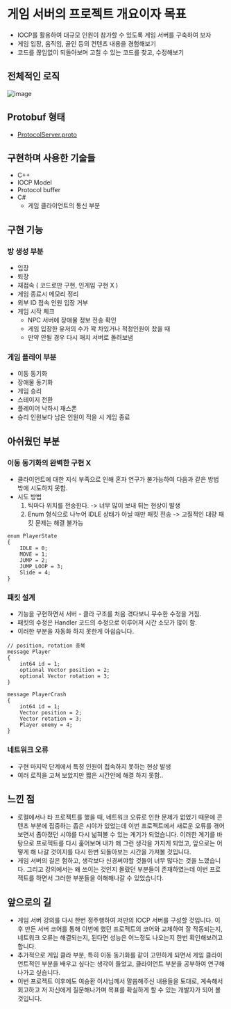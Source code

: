 # 게임 서버의 프로젝트 개요이자 목표
- IOCP를 활용하여 대규모 인원이 참가할 수 있도록 게임 서버를 구축하여 보자
- 게임 입장, 움직임, 골인 등의 컨텐츠 내용을 경험해보기
- 코드를 끊임없이 되돌아보며 고칠 수 있는 코드를 찾고, 수정해보기

## 전체적인 로직
![image](https://user-images.githubusercontent.com/48054868/221213860-47de228c-fff0-4c94-8497-1a71a6fd941b.png)

## Protobuf 형태
- [ProtocolServer.proto](../../config/Protobuf/bin/InGame/ProtocolServer.proto)

## 구현하며 사용한 기술들
- C++
- IOCP Model
- Protocol buffer
- C#
  - 게임 클라이언트의 통신 부분
  
## 구현 기능
### 방 생성 부분
- 입장
- 퇴장
- 재접속 ( 코드로만 구현, 인게임 구현 X )
- 게임 종료시 메모리 정리
- 외부 ID 접속 인원 입장 거부
- 게임 시작 체크
  - NPC 서버에 장애물 정보 전송 확인
  - 게임 입장한 유저의 수가 꽉 차있거나 적정인원이 찼을 때
  - 만약 안될 경우 다시 매치 서버로 돌려보냄
 
### 게임 플레이 부분
- 이동 동기화
- 장애물 동기화
- 게임 승리
- 스테이지 전환
- 플레이어 낙하시 재스폰
- 승리 인원보다 남은 인원이 적을 시 게임 종료

## 아쉬웠던 부분
### 이동 동기화의 완벽한 구현 X
- 클라이언트에 대한 지식 부족으로 인해 혼자 연구가 불가능하여 다음과 같은 방법 밖에 시도하지 못함.
- 시도 방법
	1. 틱마다 위치를 전송한다. -> 너무 많이 보내 튀는 현상이 발생
	2. Enum 형식으로 나누어 IDLE 상태가 아닐 때만 패킷 전송 -> 고질적인 대량 패킷 문제는 해결 불가능

```
enum PlayerState
{
	IDLE = 0;
	MOVE = 1;
	JUMP = 2;
	JUMP_LOOP = 3;
	Slide = 4;
}
```

### 패킷 설계
- 기능을 구현하면서 서버 - 클라 구조를 처음 겪다보니 무수한 수정을 거침.
- 패킷의 수정은 Handler 코드의 수정으로 이루어져 시간 소모가 많이 함.
- 이러한 부분을 자동화 하지 못한게 아쉽습니다.

```
// position, rotation 중복
message Player
{
	int64 id = 1;
	optional Vector position = 2;
	optional Vector rotation = 3;
}

message PlayerCrash
{
	int64 id = 1;
	Vector position = 2;
	Vector rotation = 3;
	Player enemy = 4;
}
```

### 네트워크 오류
- 구현 마지막 단계에서 특정 인원이 접속하지 못하는 현상 발생
- 여러 로직을 고쳐 보았지만 짧은 시간안에 해결 하지 못함..

## 느낀 점
- 로컬에서나 타 프로젝트를 했을 때, 네트워크 오류로 인한 문제가 없었기 때문에 콘텐츠 부분에 집중하는 좁은 시야가 있었는데 이번 프로젝트에서 새로운 오류를 겪어 보면서 좁아졌던 시야를 다시 넓혀볼 수 있는 계기가 되었습니다.
 이러한 계기를 바탕으로 프로젝트를 다시 훑어보며 내가 왜 그런 생각을 가지게 되었고, 앞으로는 어떻게 해 나갈 것이지를 다시 한번 되돌아보는 시간을 가져볼 것입니다.
- 게임 서버의 길은 험하고, 생각보다 신경써야할 것들이 너무 많다는 것을 느꼈습니다. 그리고 강의에서는 왜 쓰이는 것인지 몰랐던 부분들이 존재하였는데 이번 프로젝트를 하면서 그러한 부분들을 이해해나갈 수 있었습니다.

## 앞으로의 길
- 게임 서버 강의를 다시 한번 정주행하여 저만의 IOCP 서버를 구성할 것입니다. 이후 만든 서버 코어를 통해 이번에 했던 프로젝트의 코어와 교체하여 잘 작동되는지, 네트워크 오류는 해결되는지, 된다면 성능은 어느정도 나오는지 한번 확인해보려고 합니다.
- 추가적으로 게임 클라 부분, 특히 이동 동기화를 같이 고민하게 되면서 게임 클라이언트적인 부분을 배우고 싶다는 생각이 들었고, 클라이언트 부분을 공부하여 연구해나가고 싶습니다.
- 이번 프로젝트 이후에도 여승환 이사님께서 말씀해주신 내용들을 토대로, 계속해서 회고하고 저 자신에게 질문해나가며 목표를 확실하게 할 수 있는 개발자가 되어 볼 것입니다.
